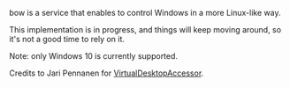 bow is a service that enables to control Windows in a more Linux-like way.

This implementation is in progress, and things will keep moving around, so it's
not a good time to rely on it.

Note: only Windows 10 is currently supported.

Credits to Jari Pennanen for [VirtualDesktopAccessor].

<!-- References -->

[VirtualDesktopAccessor]: https://github.com/Ciantic/VirtualDesktopAccessor/tree/2019-windows10
